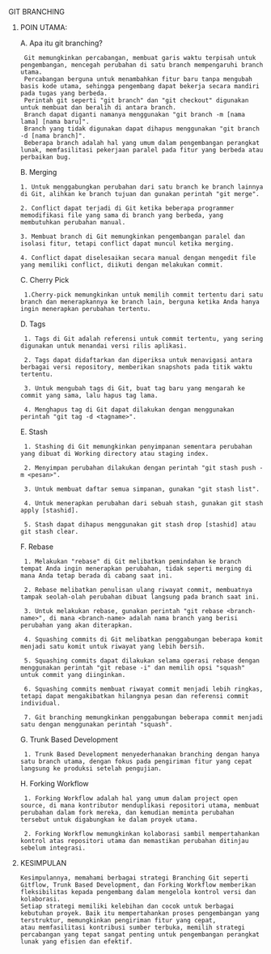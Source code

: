 GIT BRANCHING

1. POIN UTAMA:

   A. Apa itu git branching?

        Git memungkinkan percabangan, membuat garis waktu terpisah untuk pengembangan, mencegah perubahan di satu branch mempengaruhi branch utama.
        Percabangan berguna untuk menambahkan fitur baru tanpa mengubah basis kode utama, sehingga pengembang dapat bekerja secara mandiri pada tugas yang berbeda.
        Perintah git seperti "git branch" dan "git checkout" digunakan untuk membuat dan beralih di antara branch.
        Branch dapat diganti namanya menggunakan "git branch -m [nama lama] [nama baru]".
        Branch yang tidak digunakan dapat dihapus menggunakan "git branch -d [nama branch]".
        Beberapa branch adalah hal yang umum dalam pengembangan perangkat lunak, memfasilitasi pekerjaan paralel pada fitur yang berbeda atau perbaikan bug.

   B. Merging

       1. Untuk menggabungkan perubahan dari satu branch ke branch lainnya di Git, alihkan ke branch tujuan dan gunakan perintah "git merge".
  
       2. Conflict dapat terjadi di Git ketika beberapa programmer memodifikasi file yang sama di branch yang berbeda, yang membutuhkan perubahan manual.
  
       3. Membuat branch di Git memungkinkan pengembangan paralel dan isolasi fitur, tetapi conflict dapat muncul ketika merging.
  
       4. Conflict dapat diselesaikan secara manual dengan mengedit file yang memiliki conflict, diikuti dengan melakukan commit.

   C. Cherry Pick

        1.Cherry-pick memungkinkan untuk memilih commit tertentu dari satu branch dan menerapkannya ke branch lain, berguna ketika Anda hanya ingin menerapkan perubahan tertentu.

   D. Tags

        1. Tags di Git adalah referensi untuk commit tertentu, yang sering digunakan untuk menandai versi rilis aplikasi.
    
        2. Tags dapat didaftarkan dan diperiksa untuk menavigasi antara berbagai versi repository, memberikan snapshots pada titik waktu tertentu.
    
        3. Untuk mengubah tags di Git, buat tag baru yang mengarah ke commit yang sama, lalu hapus tag lama.
    
        4. Menghapus tag di Git dapat dilakukan dengan menggunakan perintah "git tag -d <tagname>".

   E. Stash

        1. Stashing di Git memungkinkan penyimpanan sementara perubahan yang dibuat di Working directory atau staging index.
    
        2. Menyimpan perubahan dilakukan dengan perintah "git stash push -m <pesan>".
    
        3. Untuk membuat daftar semua simpanan, gunakan "git stash list".
       
        4. Untuk menerapkan perubahan dari sebuah stash, gunakan git stash apply [stashid].
    
        5. Stash dapat dihapus menggunakan git stash drop [stashid] atau git stash clear.

   F. Rebase

        1. Melakukan "rebase" di Git melibatkan pemindahan ke branch tempat Anda ingin menerapkan perubahan, tidak seperti merging di mana Anda tetap berada di cabang saat ini.
    
        2. Rebase melibatkan penulisan ulang riwayat commit, membuatnya tampak seolah-olah perubahan dibuat langsung pada branch saat ini.
    
        3. Untuk melakukan rebase, gunakan perintah "git rebase <branch-name>", di mana <branch-name> adalah nama branch yang berisi perubahan yang akan diterapkan.
    
        4. Squashing commits di Git melibatkan penggabungan beberapa komit menjadi satu komit untuk riwayat yang lebih bersih.
    
        5. Squashing commits dapat dilakukan selama operasi rebase dengan menggunakan perintah "git rebase -i" dan memilih opsi "squash" untuk commit yang diinginkan.
    
        6. Squashing commits membuat riwayat commit menjadi lebih ringkas, tetapi dapat mengakibatkan hilangnya pesan dan referensi commit individual.
    
        7. Git branching memungkinkan penggabungan beberapa commit menjadi satu dengan menggunakan perintah "squash".

   G. Trunk Based Development

        1. Trunk Based Development menyederhanakan branching dengan hanya satu branch utama, dengan fokus pada pengiriman fitur yang cepat langsung ke produksi setelah pengujian.

   H. Forking Workflow

        1. Forking Workflow adalah hal yang umum dalam project open source, di mana kontributor menduplikasi repositori utama, membuat perubahan dalam fork mereka, dan kemudian meminta perubahan tersebut untuk digabungkan ke dalam proyek utama.

        2. Forking Workflow memungkinkan kolaborasi sambil mempertahankan kontrol atas repositori utama dan memastikan perubahan ditinjau sebelum integrasi.


2. KESIMPULAN

       Kesimpulannya, memahami berbagai strategi Branching Git seperti Gitflow, Trunk Based Development, dan Forking Workflow memberikan fleksibilitas kepada pengembang dalam mengelola kontrol versi dan kolaborasi.
       Setiap strategi memiliki kelebihan dan cocok untuk berbagai kebutuhan proyek. Baik itu mempertahankan proses pengembangan yang terstruktur, memungkinkan pengiriman fitur yang cepat,
       atau memfasilitasi kontribusi sumber terbuka, memilih strategi percabangan yang tepat sangat penting untuk pengembangan perangkat lunak yang efisien dan efektif.

    
   

   
   

     
